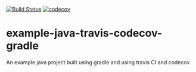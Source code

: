 [![Build Status](https://travis-ci.org/bhadreshdesai/example-java-travis-codecov-gradle.svg?branch=master)](https://travis-ci.org/bhadreshdesai/example-java-travis-codecov-gradle)
[![codecov](https://codecov.io/gh/bhadreshdesai/example-java-travis-codecov-gradle/branch/master/graph/badge.svg)](https://codecov.io/gh/bhadreshdesai/example-java-travis-codecov-gradle)

# example-java-travis-codecov-gradle
An example java project built using gradle and using travis CI and codecov
